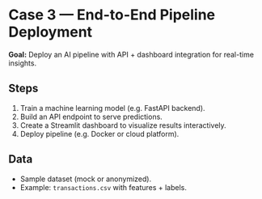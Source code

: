 # Case 3 — End-to-End Pipeline Deployment

**Goal:** Deploy an AI pipeline with API + dashboard integration for real-time insights.

## Steps
1. Train a machine learning model (e.g. FastAPI backend).  
2. Build an API endpoint to serve predictions.  
3. Create a Streamlit dashboard to visualize results interactively.  
4. Deploy pipeline (e.g. Docker or cloud platform).  

## Data
- Sample dataset (mock or anonymized).  
- Example: `transactions.csv` with features + labels.  
